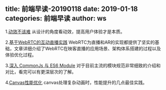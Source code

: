 title: 前端早读-20190118
date: 2019-01-18
categories: 前端早读
author: ws
---

1.[动效不该难](https://www.zcool.com.cn/article/ZODI5NjYw.html)
从设计的角度看动效，提高用户体验才是本质。

2.[基于WebRTC的互动直播实践](https://mp.weixin.qq.com/s/vz_P617A4ru-gysBoLzkxg?utm_medium=hao.caibaojian.com&utm_source=hao.caibaojian.com)
WebRTC为直播和AR的实现都提供了坚实的基础，文章详细介绍了WebRTC在映客直播的应用场景、架构体系搭建的过程以及体验优化过程。

3.[深入 CommonJs 与 ES6 Module](https://segmentfault.com/a/1190000017878394?utm_medium=hao.caibaojian.com&utm_source=hao.caibaojian.com&share_user=1030000000178452)
对于目前主流的模块规范非常细致的介绍和对比，看完可以有更深层次的了解。

4.[Canvas性能优化](https://juejin.im/post/5ba478136fb9a05d151ca173)
canvas处理复杂动画时，性能提升的几点最佳实践。
